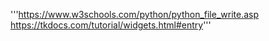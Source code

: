 '''https://www.w3schools.com/python/python_file_write.asp
https://tkdocs.com/tutorial/widgets.html#entry'''
